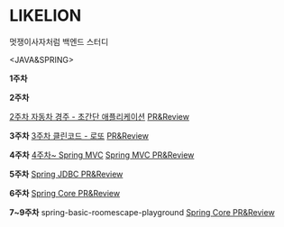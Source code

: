 # LIKELION
멋쟁이사자처럼 백엔드 스터디 

<JAVA&SPRING>

  **1주차** 

  **2주차**
  
  [2주차 자동차 경주 - 초간단 애플리케이션](https://github.com/day024/java-racingcar-simple-playground)
  [PR&Review](https://github.com/next-step/java-racingcar-simple-playground/pull/24)
  
  **3주차**
  [3주차 클린코드 - 로또](https://github.com/day024/java-lotto-clean-playground/tree/day024)
  [PR&Review](https://github.com/next-step/java-lotto-clean-playground/pull/14)

  **4주차**
  [4주차~ Spring MVC](https://github.com/day024/spring-roomescape-playground)
  [Spring MVC PR&Review](https://github.com/next-step/spring-roomescape-playground/pull/218)
  
  **5주차**
  [Spring JDBC PR&Review](https://github.com/next-step/spring-roomescape-playground/pull/250)

  **6주차**
  [Spring Core PR&Review](https://github.com/next-step/spring-roomescape-playground/pull/274)

  **7~9주차**
  spring-basic-roomescape-playground
  [Spring Core PR&Review](https://github.com/next-step/spring-basic-roomescape-playground/pull/71)
